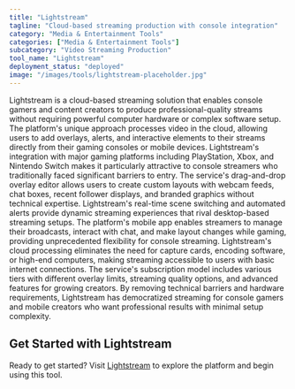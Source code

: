 ```yaml
---
title: "Lightstream"
tagline: "Cloud-based streaming production with console integration"
category: "Media & Entertainment Tools"
categories: ["Media & Entertainment Tools"]
subcategory: "Video Streaming Production"
tool_name: "Lightstream"
deployment_status: "deployed"
image: "/images/tools/lightstream-placeholder.jpg"
---
```

Lightstream is a cloud-based streaming solution that enables console gamers and content creators to produce professional-quality streams without requiring powerful computer hardware or complex software setup. The platform's unique approach processes video in the cloud, allowing users to add overlays, alerts, and interactive elements to their streams directly from their gaming consoles or mobile devices. Lightstream's integration with major gaming platforms including PlayStation, Xbox, and Nintendo Switch makes it particularly attractive to console streamers who traditionally faced significant barriers to entry. The service's drag-and-drop overlay editor allows users to create custom layouts with webcam feeds, chat boxes, recent follower displays, and branded graphics without technical expertise. Lightstream's real-time scene switching and automated alerts provide dynamic streaming experiences that rival desktop-based streaming setups. The platform's mobile app enables streamers to manage their broadcasts, interact with chat, and make layout changes while gaming, providing unprecedented flexibility for console streaming. Lightstream's cloud processing eliminates the need for capture cards, encoding software, or high-end computers, making streaming accessible to users with basic internet connections. The service's subscription model includes various tiers with different overlay limits, streaming quality options, and advanced features for growing creators. By removing technical barriers and hardware requirements, Lightstream has democratized streaming for console gamers and mobile creators who want professional results with minimal setup complexity.

## Get Started with Lightstream

Ready to get started? Visit [Lightstream](https://golightstream.com) to explore the platform and begin using this tool.

